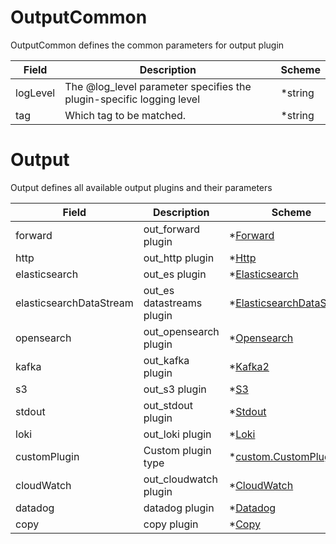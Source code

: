 # OutputCommon

OutputCommon defines the common parameters for output plugin


| Field | Description | Scheme |
| ----- | ----------- | ------ |
| logLevel | The @log_level parameter specifies the plugin-specific logging level | *string |
| tag | Which tag to be matched. | *string |
# Output

Output defines all available output plugins and their parameters


| Field | Description | Scheme |
| ----- | ----------- | ------ |
| forward | out_forward plugin | *[Forward](#forward) |
| http | out_http plugin | *[Http](#http) |
| elasticsearch | out_es plugin | *[Elasticsearch](#elasticsearch) |
| elasticsearchDataStream | out_es datastreams plugin | *[ElasticsearchDataStream](#elasticsearchdatastream) |
| opensearch | out_opensearch plugin | *[Opensearch](#opensearch) |
| kafka | out_kafka plugin | *[Kafka2](#kafka2) |
| s3 | out_s3 plugin | *[S3](#s3) |
| stdout | out_stdout plugin | *[Stdout](#stdout) |
| loki | out_loki plugin | *[Loki](#loki) |
| customPlugin | Custom plugin type | *[custom.CustomPlugin](plugins/fluentd/custom/custom_plugin.md) |
| cloudWatch | out_cloudwatch plugin | *[CloudWatch](#cloudwatch) |
| datadog | datadog plugin | *[Datadog](#datadog) |
| copy | copy plugin | *[Copy](#copy) |

